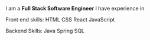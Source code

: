 I am a **Full Stack Software Engineer**
I have experience in 

Front end skills:
HTML
CSS
React
JavaScript 

Backend Skills:
Java
Spring
SQL
